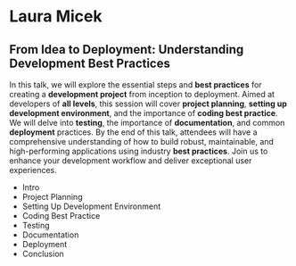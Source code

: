 # Laura Micek

## From Idea to Deployment: Understanding Development Best Practices

In this talk, we will explore the essential steps and **best practices** for creating a **development project** from inception to deployment. Aimed at developers of **all levels**, this session will cover **project planning**, **setting up development environment**, and the importance of **coding best practice**. We will delve into **testing**, the importance of **documentation**, and common **deployment** practices. By the end of this talk, attendees will have a comprehensive understanding of how to build robust, maintainable, and high-performing applications using industry **best practices**. Join us to enhance your development workflow and deliver exceptional user experiences.

- Intro
- Project Planning
- Setting Up Development Environment
- Coding Best Practice
- Testing
- Documentation
- Deployment
- Conclusion